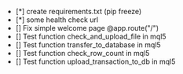 - [*] create requirements.txt (pip freeze)
- [*] some health check url
- [] Fix simple welcome page @app.route("/")
- [] Test function check_and_upload_file in mql5
- [] Test function transfer_to_database in mql5
- [] Test function check_row_count in mql5
- [] Test function upload_transaction_to_db in mql5
